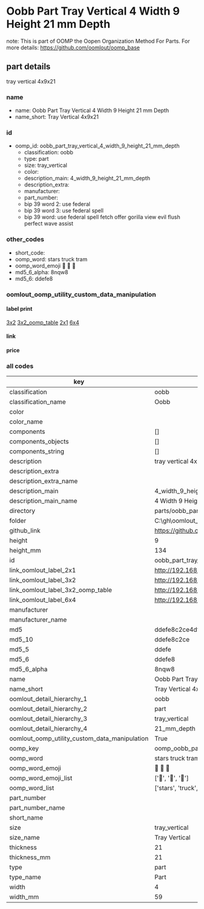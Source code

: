 # Oobb Part Tray Vertical 4 Width 9 Height 21 mm Depth  

note: This is part of OOMP the Oopen Organization Method For Parts. For more details: https://github.com/oomlout/oomp_base

##  part details
  



tray vertical 4x9x21



### name
* name: Oobb Part Tray Vertical 4 Width 9 Height 21 mm Depth
* name_short: Tray Vertical 4x9x21 
### id
* oomp_id: oobb_part_tray_vertical_4_width_9_height_21_mm_depth
  * classification: oobb
  * type: part
  * size: tray_vertical
  * color: 
  * description_main: 4_width_9_height_21_mm_depth
  * description_extra: 
  * manufacturer: 
  * part_number: 
  * bip 39 word 2: use federal
  * bip 39 word 3: use federal spell
  * bip 39 word: use federal spell fetch offer gorilla view evil flush perfect wave assist

### other_codes
* short_code: 
* oomp_word: stars truck tram
* oomp_word_emoji :stars: :truck: :tram:
* md5_6_alpha: 8nqw8
* md5_6: ddefe8






### oomlout_oomp_utility_custom_data_manipulation
#### label print
[3x2](http://192.168.1.245:1112/?label=oomp%208nqw8)
[3x2_oomp_table](http://192.168.1.108:1112/?label=oomp%208nqw8)
[2x1](http://192.168.1.242:1112/?label=oomp%208nqw8)
[6x4](http://192.168.1.55:1112/?label=oomp%208nqw8)    

#### link

                              

#### price







### all codes 
| key | value |  
| --- | --- |  
| classification | oobb |  
| classification_name | Oobb |  
| color |  |  
| color_name |  |  
| components | [] |  
| components_objects | [] |  
| components_string | [] |  
| description | tray vertical 4x9x21 |  
| description_extra |  |  
| description_extra_name |  |  
| description_main | 4_width_9_height_21_mm_depth |  
| description_main_name | 4 Width 9 Height 21 mm Depth |  
| directory | parts/oobb_part_tray_vertical_4_width_9_height_21_mm_depth |  
| folder | C:\gh\oomlout_oobb_version_4_generated_parts\parts\oobb_part_tray_vertical_4_width_9_height_21_mm_depth |  
| github_link | https://github.com/oomlout/oomlout_oomp_part_src/tree/main/parts/oobb_part_tray_vertical_4_width_9_height_21_mm_depth |  
| height | 9 |  
| height_mm | 134 |  
| id | oobb_part_tray_vertical_4_width_9_height_21_mm_depth |  
| link_oomlout_label_2x1 | http://192.168.1.242:1112/?label=oomp%208nqw8 |  
| link_oomlout_label_3x2 | http://192.168.1.245:1112/?label=oomp%208nqw8 |  
| link_oomlout_label_3x2_oomp_table | http://192.168.1.108:1112/?label=oomp%208nqw8 |  
| link_oomlout_label_6x4 | http://192.168.1.55:1112/?label=oomp%208nqw8 |  
| manufacturer |  |  
| manufacturer_name |  |  
| md5 | ddefe8c2ce4dfe7d92ccb555a2551f7d |  
| md5_10 | ddefe8c2ce |  
| md5_5 | ddefe |  
| md5_6 | ddefe8 |  
| md5_6_alpha | 8nqw8 |  
| name | Oobb Part Tray Vertical 4 Width 9 Height 21 mm Depth |  
| name_short | Tray Vertical 4x9x21  |  
| oomlout_detail_hierarchy_1 | oobb |  
| oomlout_detail_hierarchy_2 | part |  
| oomlout_detail_hierarchy_3 | tray_vertical |  
| oomlout_detail_hierarchy_4 | 21_mm_depth |  
| oomlout_oomp_utility_custom_data_manipulation | True |  
| oomp_key | oomp_oobb_part_tray_vertical_4_width_9_height_21_mm_depth |  
| oomp_word | stars truck tram |  
| oomp_word_emoji | :stars: :truck: :tram: |  
| oomp_word_emoji_list | [':stars:', ':truck:', ':tram:'] |  
| oomp_word_list | ['stars', 'truck', 'tram'] |  
| part_number |  |  
| part_number_name |  |  
| short_name |  |  
| size | tray_vertical |  
| size_name | Tray Vertical |  
| thickness | 21 |  
| thickness_mm | 21 |  
| type | part |  
| type_name | Part |  
| width | 4 |  
| width_mm | 59 |  
